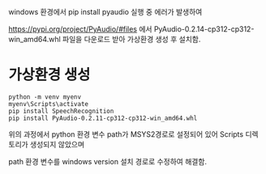 windows 환경에서 pip install pyaudio 실행 중 에러가 발생하여 

https://pypi.org/project/PyAudio/#files 에서 PyAudio-0.2.14-cp312-cp312-win_amd64.whl 파일을 다운로드 받아 가상환경 생성 후 설치함.


# 가상환경 생성

```
python -m venv myenv
myenv\Scripts\activate
pip install SpeechRecognition
pip install PyAudio‑0.2.11‑cp312‑cp312‑win_amd64.whl
```

위의 과정에서 python 환경 변수 path가 MSYS2경로로 설정되어 있어 Scripts 디렉토리가 생성되지 않았으며

path 환경 변수를 windows version 설치 경로로 수정하여 해결함.
